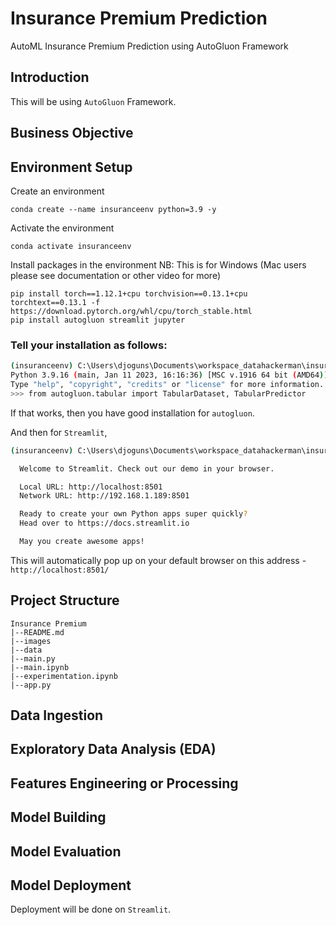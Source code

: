 # Insurance Premium Prediction

AutoML Insurance Premium Prediction using AutoGluon Framework

## Introduction

This will be using `AutoGluon` Framework.

## Business Objective

## Environment Setup

Create an environment
```
conda create --name insuranceenv python=3.9 -y
```

Activate the environment
```
conda activate insuranceenv
```

Install packages in the environment
NB: This is for Windows (Mac users please see documentation or other video for more)

```
pip install torch==1.12.1+cpu torchvision==0.13.1+cpu torchtext==0.13.1 -f https://download.pytorch.org/whl/cpu/torch_stable.html
pip install autogluon streamlit jupyter
```

### Tell your installation as follows:

```bash
(insuranceenv) C:\Users\djoguns\Documents\workspace_datahackerman\insurance_premium_prediction>python
Python 3.9.16 (main, Jan 11 2023, 16:16:36) [MSC v.1916 64 bit (AMD64)] on win32
Type "help", "copyright", "credits" or "license" for more information.
>>> from autogluon.tabular import TabularDataset, TabularPredictor
```

If that works, then you have good installation for `autogluon`.

And then for `Streamlit`,

```bash
(insuranceenv) C:\Users\djoguns\Documents\workspace_datahackerman\insurance_premium_prediction>streamlit hello

  Welcome to Streamlit. Check out our demo in your browser.

  Local URL: http://localhost:8501
  Network URL: http://192.168.1.189:8501

  Ready to create your own Python apps super quickly?
  Head over to https://docs.streamlit.io

  May you create awesome apps!
```

This will automatically pop up on your default browser on this address - `http://localhost:8501/`


## Project Structure

```
Insurance Premium
|--README.md
|--images
|--data
|--main.py
|--main.ipynb
|--experimentation.ipynb
|--app.py
```

## Data Ingestion

## Exploratory Data Analysis (EDA)

## Features Engineering or Processing

## Model Building

## Model Evaluation

## Model Deployment

Deployment will be done on `Streamlit`.

